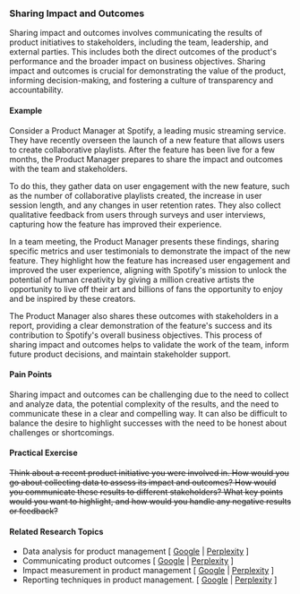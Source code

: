### Sharing Impact and Outcomes

Sharing impact and outcomes involves communicating the results of product initiatives to stakeholders, including the team, leadership, and external parties. This includes both the direct outcomes of the product's performance and the broader impact on business objectives. Sharing impact and outcomes is crucial for demonstrating the value of the product, informing decision-making, and fostering a culture of transparency and accountability.

#### Example

Consider a Product Manager at Spotify, a leading music streaming service. They have recently overseen the launch of a new feature that allows users to create collaborative playlists. After the feature has been live for a few months, the Product Manager prepares to share the impact and outcomes with the team and stakeholders.

To do this, they gather data on user engagement with the new feature, such as the number of collaborative playlists created, the increase in user session length, and any changes in user retention rates. They also collect qualitative feedback from users through surveys and user interviews, capturing how the feature has improved their experience.

In a team meeting, the Product Manager presents these findings, sharing specific metrics and user testimonials to demonstrate the impact of the new feature. They highlight how the feature has increased user engagement and improved the user experience, aligning with Spotify's mission to unlock the potential of human creativity by giving a million creative artists the opportunity to live off their art and billions of fans the opportunity to enjoy and be inspired by these creators.

The Product Manager also shares these outcomes with stakeholders in a report, providing a clear demonstration of the feature's success and its contribution to Spotify's overall business objectives. This process of sharing impact and outcomes helps to validate the work of the team, inform future product decisions, and maintain stakeholder support.

#### Pain Points

Sharing impact and outcomes can be challenging due to the need to collect and analyze data, the potential complexity of the results, and the need to communicate these in a clear and compelling way. It can also be difficult to balance the desire to highlight successes with the need to be honest about challenges or shortcomings.

#### Practical Exercise

~~Think about a recent product initiative you were involved in. How would you go about collecting data to assess its impact and outcomes? How would you communicate these results to different stakeholders? What key points would you want to highlight, and how would you handle any negative results or feedback?~~

#### Related Research Topics

- Data analysis for product management [ [Google](https://www.google.com/search?q=Data%20analysis%20for%20product%20management%20in%20product%20management) | [Perplexity](https://www.perplexity.ai/?q=Data%20analysis%20for%20product%20management%20in%20product%20management) ]
- Communicating product outcomes [ [Google](https://www.google.com/search?q=Communicating%20product%20outcomes%20in%20product%20management) | [Perplexity](https://www.perplexity.ai/?q=Communicating%20product%20outcomes%20in%20product%20management) ]
- Impact measurement in product management [ [Google](https://www.google.com/search?q=Impact%20measurement%20in%20product%20management%20in%20product%20management) | [Perplexity](https://www.perplexity.ai/?q=Impact%20measurement%20in%20product%20management%20in%20product%20management) ]
- Reporting techniques in product management. [ [Google](https://www.google.com/search?q=Reporting%20techniques%20in%20product%20management.%20in%20product%20management) | [Perplexity](https://www.perplexity.ai/?q=Reporting%20techniques%20in%20product%20management.%20in%20product%20management) ]


